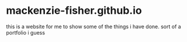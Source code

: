 # mackenzie-fisher.github.io

this is a website for me to show some of the things i have done. sort of a portfolio i guess
